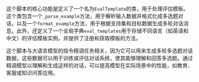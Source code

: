 这个脚本的核心功能是定义了一个名为`EvalTemplate`的类，用于处理评估模板。这个类包含一个`_parse_example`方法，用于解析输入数据并格式化成多选题对话，以及一个`format_example`方法，用于根据支持集和目标数据生成多轮对话消息。此外，还定义了一个全局字典`eval_templates`用于存储不同语言（如英语和中文）的评估模板实例，并提供了注册和获取模板的方法。

这个脚本与大语言模型的指令精调任务相关，因为它可以用来生成多轮多选题对话数据，这些数据可以用于训练或评估对话系统，使其能够理解和回答多选题。通过精调模型以理解和生成这样的对话，可以提高模型在实际场景中的性能，如教育、客服或知识问答应用。
